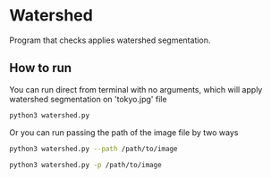 # Watershed

Program that checks applies watershed segmentation.

## How to run
You can run direct from terminal with no arguments, which will apply
watershed segmentation on 'tokyo.jpg' file
```bash
python3 watershed.py
```

Or you can run passing the path of the image file by two ways
```bash
python3 watershed.py --path /path/to/image
```

```bash
python3 watershed.py -p /path/to/image
```